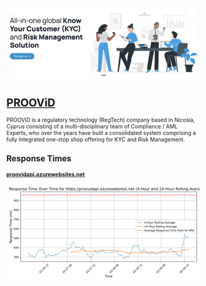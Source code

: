 [![Visit PROOViD](imagePreview.png)](https://www.proovid.com)

# [PROOViD](https://www.proovid.com)

PROOViD is a regulatory technology (RegTech) company based in Nicosia, Cyprus consisting of a multi-disciplinary team of Compliance / AML Experts, who over the years have built a consolidated system comprising a fully Integrated one-stop shop offering for KYC and Risk Management.

## Response Times

#### [proovidapi.azurewebsites.net](https://proovidapi.azurewebsites.net)

![proovidapi.azurewebsites.net](response-time-charts/70726f6f7669646170692e617a75726577656273697465732e6e6574.svg)

